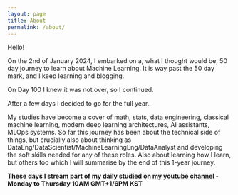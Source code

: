 ```yaml
---
layout: page
title: About
permalink: /about/
---
```


Hello!

On the 2nd of January 2024, I embarked on a, what I thought would be, 50 day journey to learn about Machine Learning. It is way past the 50 day mark, and I keep learning and blogging. 

On Day 100 I knew it was not over, so I continued.

After a few days I decided to go for the full year.

My studies have become a cover of math, stats, data engineering, classical machine learning, modern deep learning architectures, AI assistants, MLOps systems. So far this journey has been about the technical side of things, but crucially also about thinking as DataEng/DataScientist/MachineLearningEng/DataAnalyst and developing the soft skills needed for any of these roles. Also about learning how I learn, but others too which I will summarise by the end of this 1-year journey. 

**These days I stream part of my daily studied on [my youtube channel](https://www.youtube.com/@ilearnthings123) - Monday to Thursday 10AM GMT+1/6PM KST**
